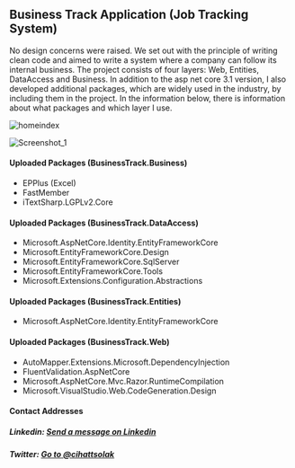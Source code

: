 ## Business Track Application (Job Tracking System)

No design concerns were raised. We set out with the principle of writing clean code and aimed to write a system where a company can follow its internal business. The project consists of four layers: Web, Entities, DataAccess and Business. In addition to the asp net core 3.1 version, I also developed additional packages, which are widely used in the industry, by including them in the project. In the information below, there is information about what packages and which layer I use.

![homeindex](https://user-images.githubusercontent.com/54249736/92272472-44ae6e80-eef2-11ea-8734-7ebba954a87c.png)

![Screenshot_1](https://user-images.githubusercontent.com/54249736/92272644-98b95300-eef2-11ea-9c7a-db68cbeb26b5.png)

#### Uploaded Packages (BusinessTrack.Business)
 * EPPlus (Excel)
 * FastMember
 * iTextSharp.LGPLv2.Core
 
#### Uploaded Packages (BusinessTrack.DataAccess)
 * Microsoft.AspNetCore.Identity.EntityFrameworkCore
 * Microsoft.EntityFrameworkCore.Design
 * Microsoft.EntityFrameworkCore.SqlServer
 * Microsoft.EntityFrameworkCore.Tools
 * Microsoft.Extensions.Configuration.Abstractions

#### Uploaded Packages (BusinessTrack.Entities)
 * Microsoft.AspNetCore.Identity.EntityFrameworkCore
  
 #### Uploaded Packages (BusinessTrack.Web)
 * AutoMapper.Extensions.Microsoft.DependencyInjection
 * FluentValidation.AspNetCore
 * Microsoft.AspNetCore.Mvc.Razor.RuntimeCompilation
 * Microsoft.VisualStudio.Web.CodeGeneration.Design

#### Contact Addresses
##### Linkedin: [Send a message on Linkedin](https://www.linkedin.com/in/cihatsolak/)
##### Twitter: [Go to @cihattsolak](https://twitter.com/cihattsolak)
